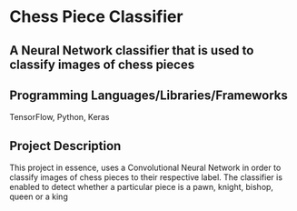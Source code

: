 # Chess Piece Classifier

## A Neural Network classifier that is used to classify images of chess pieces

## Programming Languages/Libraries/Frameworks

TensorFlow, Python, Keras

## Project Description

This project in essence, uses a Convolutional Neural Network in order to classify images of chess pieces to their respective label. The classifier is enabled to detect whether a particular piece is a pawn, knight, bishop, queen or a king

